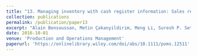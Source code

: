 ```yaml
---
title: "13. Managing inventory with cash register information: Sales recorded but not demands" 
collection: publications
permalink: /publication/paper13
excerpt: "Alain Bensoussan, Metin Çakanyildirim, Meng Li, Suresh P. Sethi"
date: 2016-10-01
venue: 'Production and Operations Management'
paperurl: 'https://onlinelibrary.wiley.com/doi/abs/10.1111/poms.12511'
---
```

